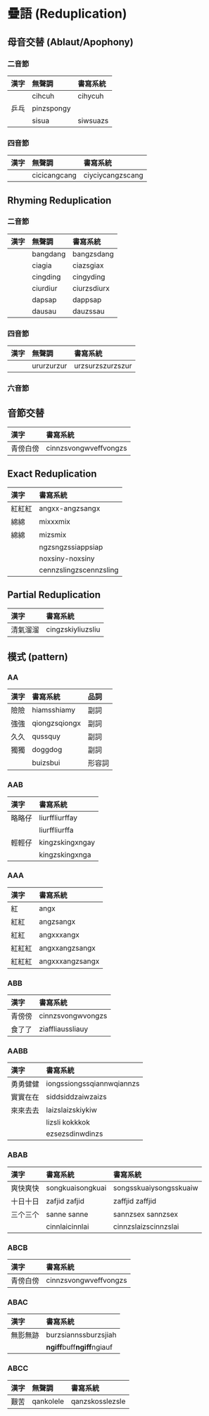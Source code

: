 # 疊語 (Reduplication)

## 母音交替 (Ablaut/Apophony)

### 二音節

| 漢字 | 無聲調 | 書寫系統 |
| :--- | :--- | :--- |
| | cihcuh | cihycuh |
| 乒乓 | pinzspongy |
| | sisua | siwsuazs |

### 四音節

| 漢字 | 無聲調 | 書寫系統 |
| :--- | :--- | :--- |
| | cicicangcang | ciyciycangzscang |

## Rhyming Reduplication

### 二音節

| 漢字 | 無聲調 | 書寫系統 |
| :--- | :--- | :--- |
| | bangdang | bangzsdang |
| | ciagia | ciazsgiax |
| | cingding | cingyding |
| | ciurdiur | ciurzsdiurx |
| | dapsap | dappsap |
| | dausau | dauzssau |

### 四音節

| 漢字 | 無聲調 | 書寫系統 |
| :--- | :--- | :--- |
| | ururzurzur | urzsurzszurzszur |

### 六音節

## 音節交替

| 漢字 | 書寫系統 |
| :--- | :--- |
| 青傍白傍 | cinnzsvongwveffvongzs |

## Exact Reduplication

| 漢字 | 書寫系統 |
| :--- | :--- |
| 紅紅紅 | angxx-angzsangx |
| 綿綿 | mixxxmix |
| 綿綿 | mizsmix |
| | ngzsngzssiappsiap |
| | noxsiny-noxsiny |
| | cennzslingzscennzsling |

## Partial Reduplication

| 漢字 | 書寫系統 |
| :--- | :--- |
| 清氣溜溜 | cingzskiyliuzsliu |

## 模式 (pattern)

### AA

| 漢字 | 書寫系統 | 品詞 |
| :--- | :--- | :--- |
| 險險 | hiamsshiamy | 副詞 |
| 強強 | qiongzsqiongx | 副詞 |
| 久久 | qussquy | 副詞 |
| 獨獨 | doggdog | 副詞 |
| | buizsbui | 形容詞 |

### AAB

| 漢字 | 書寫系統 |
| :--- | :--- |
| 略略仔 | liurffliurffay |
|  | liurffliurffa |
| 輕輕仔 | kingzskingxngay |
|  | kingzskingxnga |

### AAA

| 漢字 | 書寫系統 |
| :--- | :--- |
| 紅 | angx |
| 紅紅 | angzsangx |
| 紅紅 | angxxxangx |
| 紅紅紅 | angxxangzsangx |
| 紅紅紅 | angxxxangzsangx |

### ABB

| 漢字 | 書寫系統 |
| :--- | :--- |
| 青傍傍 | cinnzsvongwvongzs |
| 食了了 | ziaffliaussliauy |

### AABB

| 漢字 | 書寫系統 |
| :--- | :--- |
| 勇勇健健 | iongssiongssqiannwqiannzs |
| 實實在在 | siddsiddzaiwzaizs |
| 來來去去 | laizslaizskiykiw |
|| lizsli kokkkok |
|| ezsezsdinwdinzs|

### ABAB

| 漢字 | 書寫系統 | 書寫系統 |
| :--- | :--- | :--- |
| 爽快爽快 | songkuaisongkuai | songsskuaiysongsskuaiw |
| 十日十日 | zafjid zafjid | zaffjid zaffjid |
| 三个三个 | sanne sanne | sannzsex sannzsex |
| | cinnlaicinnlai | cinnzslaizscinnzslai |

### ABCB

| 漢字 | 書寫系統 |
| :--- | :--- |
| 青傍白傍 | cinnzsvongwveffvongzs |

### ABAC

| 漢字 | 書寫系統 |
| :--- | :--- |
| 無影無跡 | burzsiannssburzsjiah |
| | **ngiff**buff**ngiff**ngiauf |

### ABCC

| 漢字 | 無聲調 | 書寫系統 |
| :--- | :--- | :--- |
| 艱苦 | qankolele | qanzskosslezsle |
